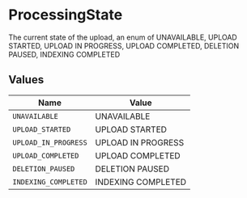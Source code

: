 # ProcessingState

The current state of the upload, an enum of UNAVAILABLE, UPLOAD STARTED, UPLOAD IN PROGRESS, UPLOAD COMPLETED, DELETION PAUSED, INDEXING COMPLETED


## Values

| Name                 | Value                |
| -------------------- | -------------------- |
| `UNAVAILABLE`        | UNAVAILABLE          |
| `UPLOAD_STARTED`     | UPLOAD STARTED       |
| `UPLOAD_IN_PROGRESS` | UPLOAD IN PROGRESS   |
| `UPLOAD_COMPLETED`   | UPLOAD COMPLETED     |
| `DELETION_PAUSED`    | DELETION PAUSED      |
| `INDEXING_COMPLETED` | INDEXING COMPLETED   |